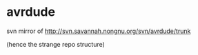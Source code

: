 # avrdude
svn mirror of http://svn.savannah.nongnu.org/svn/avrdude/trunk

(hence the strange repo structure)
